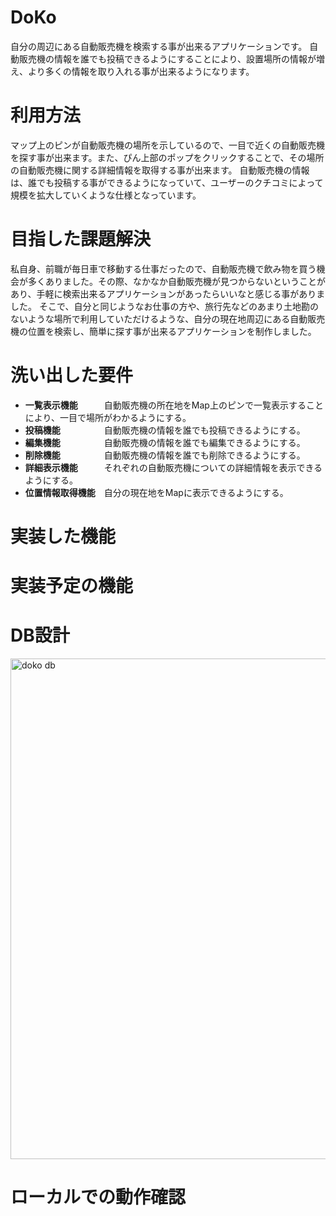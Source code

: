 # DoKo
自分の周辺にある自動販売機を検索する事が出来るアプリケーションです。
自動販売機の情報を誰でも投稿できるようにすることにより、設置場所の情報が増え、より多くの情報を取り入れる事が出来るようになります。

# 利用方法
マップ上のピンが自動販売機の場所を示しているので、一目で近くの自動販売機を探す事が出来ます。また、ぴん上部のポップをクリックすることで、その場所の自動販売機に関する詳細情報を取得する事が出来ます。
自動販売機の情報は、誰でも投稿する事ができるようになっていて、ユーザーのクチコミによって規模を拡大していくような仕様となっています。

# 目指した課題解決
私自身、前職が毎日車で移動する仕事だったので、自動販売機で飲み物を買う機会が多くありました。その際、なかなか自動販売機が見つからないということがあり、手軽に検索出来るアプリケーションがあったらいいなと感じる事がありました。
そこで、自分と同じようなお仕事の方や、旅行先などのあまり土地勘のないような場所で利用していただけるような、自分の現在地周辺にある自動販売機の位置を検索し、簡単に探す事が出来るアプリケーションを制作しました。

# 洗い出した要件
* **一覧表示機能**　　　自動販売機の所在地をMap上のピンで一覧表示することにより、一目で場所がわかるようにする。
* **投稿機能**　　　　　自動販売機の情報を誰でも投稿できるようにする。
* **編集機能**　　　　　自動販売機の情報を誰でも編集できるようにする。
* **削除機能**　　　　　自動販売機の情報を誰でも削除できるようにする。
* **詳細表示機能**　　　それぞれの自動販売機についての詳細情報を表示できるようにする。
* **位置情報取得機能**　自分の現在地をMapに表示できるようにする。

# 実装した機能
# 実装予定の機能

# DB設計
<img width="801" alt="doko db" src="https://user-images.githubusercontent.com/73688529/103073479-0bb61900-460b-11eb-955e-c9be2b2c7658.png">

# ローカルでの動作確認
